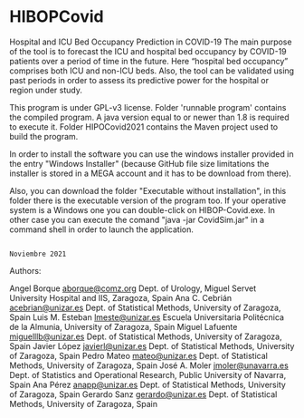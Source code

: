 # HIBOPCovid

Hospital and ICU Bed Occupancy Prediction in COVID-19
The main purpose of the tool is to forecast the ICU and hospital bed occupancy 
by COVID-19 patients over a period of time in the future. Here “hospital bed occupancy” 
comprises both ICU and non-ICU beds. Also, the tool can be validated using past
periods in order to assess its predictive power for the hospital or region under study.

This program is under GPL-v3 license.
Folder 'runnable program' contains the compiled program. A java version equal to or newer than 1.8 is required to execute it. 
Folder HIPOCovid2021 contains the Maven project used to build the program.


In order to install the software you can use the windows installer provided in the entry "Windows Installer" (because GitHub file size limitations the installer is stored in a MEGA account and it has to be download from there). 

Also, you can download the folder "Executable without installation", in this folder there is the executable version of the program too. If your operative system is a Windows one you can double-click on HIBOP-Covid.exe. In other case you can execute the comand "java -jar CovidSim.jar" in a command shell in order to launch the application.

                                                                                                                  Noviembre 2021

Authors:

Angel Borque      aborque@comz.org    Dept. of Urology, Miguel Servet University Hospital  and IIS, Zaragoza, Spain
Ana C. Cebrián    acebrian@unizar.es  Dept. of Statistical Methods, University of Zaragoza, Spain
Luis M. Esteban   lmeste@unizar.es    Escuela Universitaria Politécnica de la Almunia, University of Zaragoza, Spain
Miguel Lafuente   miguelllb@unizar.es Dept. of Statistical Methods, University of Zaragoza, Spain
Javier López      javierl@unizar.es   Dept. of Statistical Methods, University of Zaragoza, Spain
Pedro Mateo       mateo@unizar.es     Dept. of Statistical Methods, University of Zaragoza, Spain
José A. Moler     jmoler@unavarra.es  Dept. of Statistics and Operational Research, Public University of Navarra, Spain
Ana Pérez         anapp@unizar.es     Dept. of Statistical Methods, University of Zaragoza, Spain
Gerardo Sanz      gerardo@unizar.es   Dept. of Statistical Methods, University of Zaragoza, Spain
